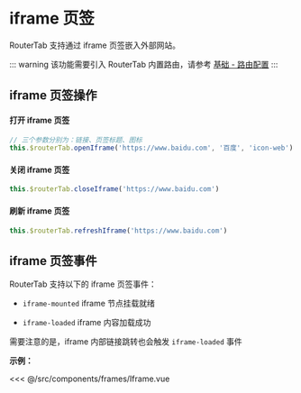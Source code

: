 # iframe 页签

RouterTab 支持通过 iframe 页签嵌入外部网站。

::: warning
该功能需要引入 RouterTab 内置路由，请参考 [基础 - 路由配置](README.md#路由配置)
:::


## iframe 页签操作

<doc-links api="#routertab-openiframetab" demo="/default/"></doc-links>

#### 打开 iframe 页签

``` js
// 三个参数分别为：链接、页签标题、图标
this.$routerTab.openIframe('https://www.baidu.com', '百度', 'icon-web')
```

#### 关闭 iframe 页签

``` js
this.$routerTab.closeIframe('https://www.baidu.com')
```

#### 刷新 iframe 页签

``` js
this.$routerTab.refreshIframe('https://www.baidu.com')
```

## iframe 页签事件

RouterTab 支持以下的 iframe 页签事件：

- `iframe-mounted` iframe 节点挂载就绪

- `iframe-loaded` iframe 内容加载成功


需要注意的是，iframe 内部链接跳转也会触发 `iframe-loaded` 事件

<doc-links api="#iframe-mounted" demo="/iframe/"></doc-links>

**示例：**

<<< @/src/components/frames/Iframe.vue
